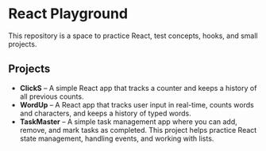 # React Playground

This repository is a space to practice React, test concepts, hooks, and small projects.

## Projects

- **ClickS** – A simple React app that tracks a counter and keeps a history of all previous counts.
- **WordUp** – A React app that tracks user input in real-time, counts words and characters, and keeps a history of typed words.
- **TaskMaster** – A simple task management app where you can add, remove, and mark tasks as completed. This project helps practice React state management, handling events, and working with lists.

